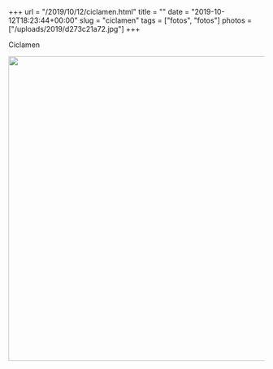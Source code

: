 +++
url = "/2019/10/12/ciclamen.html"
title = ""
date = "2019-10-12T18:23:44+00:00"
slug = "ciclamen"
tags = ["fotos", "fotos"]
photos = ["/uploads/2019/d273c21a72.jpg"]
+++

Ciclamen

<img src="/uploads/2019/d273c21a72.jpg" width="600" height="600" alt="" />
